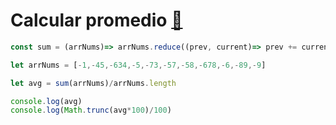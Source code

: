 # Calcular promedio [🐾](../main.md)
```javascript
const sum = (arrNums)=> arrNums.reduce((prev, current)=> prev += current ,0);

let arrNums = [-1,-45,-634,-5,-73,-57,-58,-678,-6,-89,-9]

let avg = sum(arrNums)/arrNums.length

console.log(avg)
console.log(Math.trunc(avg*100)/100)
```